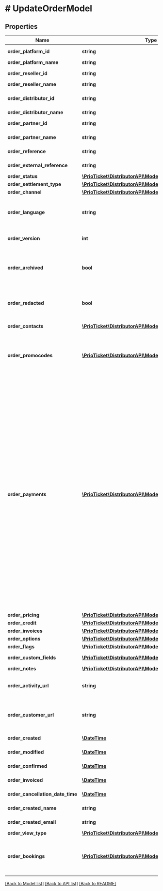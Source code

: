 # # UpdateOrderModel

## Properties

Name | Type | Description | Notes
------------ | ------------- | ------------- | -------------
**order_platform_id** | **string** | Unique identifier of the platform. | [readonly]
**order_platform_name** | **string** | Name of the platform. | [readonly]
**order_reseller_id** | **string** | Unique identifier of the reseller. | [readonly]
**order_reseller_name** | **string** | Name of the reseller. | [readonly]
**order_distributor_id** | **string** | Unique identifier for distributor assigned by Prio. |
**order_distributor_name** | **string** | Name of the distributor. | [readonly]
**order_partner_id** | **string** | Unique identifier for partner assigned by Prio. | [optional]
**order_partner_name** | **string** | Name of the partner. | [optional] [readonly]
**order_reference** | **string** | A unique identifier for the created order in the Prio. | [readonly]
**order_external_reference** | **string** | A unique order identifier within the external system. |
**order_status** | [**\PrioTicket\DistributorAPI\Models\OrderStatusTypes**](OrderStatusTypes.md) |  |
**order_settlement_type** | [**\PrioTicket\DistributorAPI\Models\SettlementType**](SettlementType.md) |  | [optional]
**order_channel** | [**\PrioTicket\DistributorAPI\Models\OrderChannel**](OrderChannel.md) |  |
**order_language** | **string** | Language to use for communication, e.g pre-arrival emails. Language is defined in [ISO-639-1](https://en.wikipedia.org/wiki/ISO_639-1) format. |
**order_version** | **int** | Order version number. | [readonly] [default to 1]
**order_archived** | **bool** | Whether this order has been archived. Orders will be automatically archived if it is in a final state and has not been amended for a long period of time. | [optional] [readonly] [default to false]
**order_redacted** | **bool** | Whether this order has redacted or de-identified sensitive data such as personally identifiable information (PII). | [readonly] [default to false]
**order_contacts** | [**\PrioTicket\DistributorAPI\Models\ContactDetails[]**](ContactDetails.md) | Contacts linked to this order. | [optional]
**order_promocodes** | [**\PrioTicket\DistributorAPI\Models\AppliedPromocode[]**](AppliedPromocode.md) | The promocodes applied to this order. Only shown in case one or more promocodes have been applied in the reservation. Not applicable to Direct Booking. | [optional] [readonly]
**order_payments** | [**\PrioTicket\DistributorAPI\Models\PaymentDetails[]**](PaymentDetails.md) | Details on the payments linked to this order.   An order can have multiple payment records in case of installments, split payments, refunds and additional charges. Every action will result in an additional record, hence all payment history is maintained.  Payment records are always returned in a descending order based on the payment date. Therefore the first entry in the array can be considered as the most recent payment / refund and thus the &#x60;payment_total&#x60; (running sum) as the actual total amount paid and the &#x60;payment_status &#x60; as the latest payment status for this order. If there are no records, the order can be considered unpaid.  Only a single payment can be in progress or pending at the same time. Outstanding amounts will be added as a running total in the latest record with &#x60;payment_status:PENDING&#x60;.  &gt; All payments linked to this order will be returned, regardless of the &#x60;order_version&#x60;. | [optional] [readonly]
**order_pricing** | [**\PrioTicket\DistributorAPI\Models\Pricing**](Pricing.md) |  | [optional]
**order_credit** | [**\PrioTicket\DistributorAPI\Models\CreditLimit**](CreditLimit.md) |  | [optional]
**order_invoices** | [**\PrioTicket\DistributorAPI\Models\InvoiceDetails[]**](InvoiceDetails.md) | Related invoices. | [optional]
**order_options** | [**\PrioTicket\DistributorAPI\Models\OrderOptions**](OrderOptions.md) |  | [optional]
**order_flags** | [**\PrioTicket\DistributorAPI\Models\Flag[]**](Flag.md) | Order flags. | [optional]
**order_custom_fields** | [**\PrioTicket\DistributorAPI\Models\CustomField[]**](CustomField.md) | Freeform entry of any key-value pair. | [optional]
**order_notes** | [**\PrioTicket\DistributorAPI\Models\Note[]**](Note.md) | Order notes. | [optional]
**order_activity_url** | **string** | This link redirects towards the Activity Overview which allows the agent to amend the order. | [optional]
**order_customer_url** | **string** | This link that can be attached and communicated towards the end-consumer and allows for order amendment. | [optional]
**order_created** | [**\DateTime**](\DateTime.md) | Date and time of order creation. | [readonly]
**order_modified** | [**\DateTime**](\DateTime.md) | Date and time of order update. | [readonly]
**order_confirmed** | [**\DateTime**](\DateTime.md) | Date and time of order confirmation. | [optional] [readonly]
**order_invoiced** | [**\DateTime**](\DateTime.md) | Date and time of order invoice. | [optional] [readonly]
**order_cancellation_date_time** | [**\DateTime**](\DateTime.md) | Date and time of order cancellation. | [optional] [readonly]
**order_created_name** | **string** | Cashier name / User name who created the order. | [readonly]
**order_created_email** | **string** | Cashier email / User email who created the order. | [readonly]
**order_view_type** | [**\PrioTicket\DistributorAPI\Models\AccountType**](AccountType.md) |  |
**order_bookings** | [**\PrioTicket\DistributorAPI\Models\UpdateBookingOption[]**](UpdateBookingOption.md) | **(ADVANCED)** Only include the bookings you would like to amend.  &gt; Do not use this functionality without prior consent, unexpected behaviour can occur. | [optional]

[[Back to Model list]](../../README.md#models) [[Back to API list]](../../README.md#endpoints) [[Back to README]](../../README.md)
